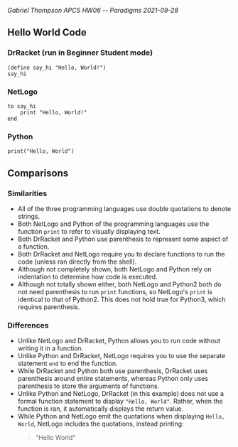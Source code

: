 *Gabriel Thompson*
*APCS*
*HW06 -- Paradigms*
*2021-09-28*

## Hello World Code
### DrRacket (run in Beginner Student mode)
```
(define say_hi "Hello, World!")
say_hi
```
### NetLogo
```
to say_hi
	print "Hello, World!"
end
```
### Python
```
print("Hello, World")
```

## Comparisons
### Similarities
- All of the three programming languages use double quotations to denote strings.
- Both NetLogo and Python of the programming languages use the function `print` to refer to visually displaying text.
- Both DrRacket and Python use parenthesis to represent some aspect of a function.
- Both DrRacket and NetLogo require you to declare functions to run the code (unless ran directly from the shell).
- Although not completely shown, both NetLogo and Python rely on indentation to determine how code is executed.
- Although not totally shown either, both NetLogo and Python2 both do not need parenthesis to run `print` functions, so NetLogo's `print` is identical to that of Python2. This does not hold true for Python3, which requires parenthesis.

### Differences
- Unlike NetLogo and DrRacket, Python allows you to run code without writing it in a function.
- Unlike Python and DrRacket, NetLogo requires you to use the separate statement `end` to end the function.
- While DrRacket and Python both use parenthesis, DrRacket uses parenthesis around entire statements, whereas Python only uses parenthesis to store the arguments of functions.
- Unlike Python and NetLogo, DrRacket (in this example) does not use a formal function statement to display `"Hello, World"`. Rather, when the function is ran, it automatically displays the return value.
- While Python and NetLogo emit the quotations when displaying `Hello, World`, NetLogo includes the quotations, instead printing:
	>"Hello World"
